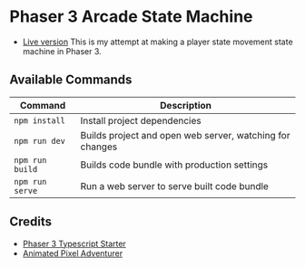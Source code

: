 # Phaser 3 Arcade State Machine
- [Live version](https://ganrmit.github.io/phaser-3-state-machine/dist/index.html)
This is my attempt at making a player state movement state machine in Phaser 3.

## Available Commands

| Command | Description |
|---------|-------------|
| `npm install` | Install project dependencies |
| `npm run dev` | Builds project and open web server, watching for changes |
| `npm run build` | Builds code bundle with production settings  |
| `npm run serve` | Run a web server to serve built code bundle |

## Credits
- [Phaser 3 Typescript Starter](https://github.com/geocine/phaser3-rollup-typescript)
- [Animated Pixel Adventurer](https://rvros.itch.io/animated-pixel-hero)